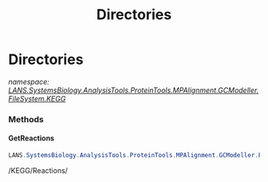 ﻿---
title: Directories
---

# Directories
_namespace: [LANS.SystemsBiology.AnalysisTools.ProteinTools.MPAlignment.GCModeller.FileSystem.KEGG](N-LANS.SystemsBiology.AnalysisTools.ProteinTools.MPAlignment.GCModeller.FileSystem.KEGG.html)_





### Methods

#### GetReactions
```csharp
LANS.SystemsBiology.AnalysisTools.ProteinTools.MPAlignment.GCModeller.FileSystem.KEGG.Directories.GetReactions
```
/KEGG/Reactions/


